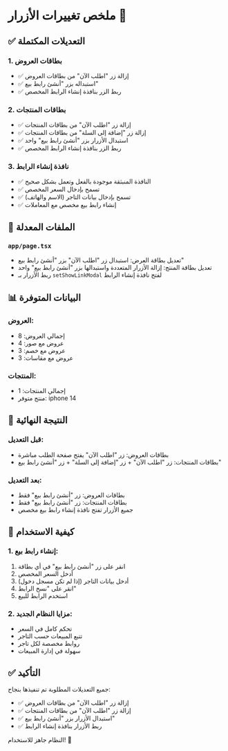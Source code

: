 # ملخص تغييرات الأزرار 🎯

## ✅ التعديلات المكتملة

### 1. بطاقات العروض
- ✅ إزالة زر "اطلب الآن" من بطاقات العروض
- ✅ استبداله بزر "أنشئ رابط بيع"
- ✅ ربط الزر بنافذة إنشاء الرابط المخصص

### 2. بطاقات المنتجات
- ✅ إزالة زر "اطلب الآن" من بطاقات المنتجات
- ✅ إزالة زر "إضافة إلى السلة" من بطاقات المنتجات
- ✅ استبدال الأزرار بزر "أنشئ رابط بيع" واحد
- ✅ ربط الزر بنافذة إنشاء الرابط المخصص

### 3. نافذة إنشاء الرابط
- ✅ النافذة المنبثقة موجودة بالفعل وتعمل بشكل صحيح
- ✅ تسمح بإدخال السعر المخصص
- ✅ تسمح بإدخال بيانات التاجر (الاسم والهاتف)
- ✅ إنشاء رابط بيع مخصص مع المعاملات

## 🔧 الملفات المعدلة

### `app/page.tsx`
- تعديل بطاقة العرض: استبدال زر "اطلب الآن" بزر "أنشئ رابط بيع"
- تعديل بطاقة المنتج: إزالة الأزرار المتعددة واستبدالها بزر "أنشئ رابط بيع" واحد
- ربط الأزرار بـ `setShowLinkModal` لفتح نافذة إنشاء الرابط

## 📊 البيانات المتوفرة

### العروض:
- إجمالي العروض: 8
- عروض مع صور: 4
- عروض مع خصم: 3
- عروض مع مقاسات: 3

### المنتجات:
- إجمالي المنتجات: 1
- منتج متوفر: iphone 14

## 🎯 النتيجة النهائية

### قبل التعديل:
- بطاقات العروض: زر "اطلب الآن" يفتح صفحة الطلب مباشرة
- بطاقات المنتجات: زر "اطلب الآن" + زر "إضافة إلى السلة" + زر "أنشئ رابط بيع"

### بعد التعديل:
- بطاقات العروض: زر "أنشئ رابط بيع" فقط
- بطاقات المنتجات: زر "أنشئ رابط بيع" فقط
- جميع الأزرار تفتح نافذة إنشاء رابط بيع مخصص

## 🚀 كيفية الاستخدام

### 1. إنشاء رابط بيع:
1. انقر على زر "أنشئ رابط بيع" في أي بطاقة
2. أدخل السعر المخصص
3. أدخل بيانات التاجر (إذا لم تكن مسجل دخول)
4. انقر على "نسخ الرابط"
5. استخدم الرابط للبيع

### 2. مزايا النظام الجديد:
- تحكم كامل في السعر
- تتبع المبيعات حسب التاجر
- روابط مخصصة لكل تاجر
- سهولة في إدارة المبيعات

## ✅ التأكيد

جميع التعديلات المطلوبة تم تنفيذها بنجاح:
- ✅ إزالة زر "اطلب الآن" من بطاقات العروض
- ✅ إزالة زر "اطلب الآن" من بطاقات المنتجات  
- ✅ استبدال الأزرار بزر "أنشئ رابط بيع"
- ✅ ربط الأزرار بنافذة إنشاء الرابط

النظام جاهز للاستخدام! 🎉
